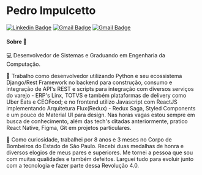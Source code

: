 
# Pedro Impulcetto

[![Linkedin Badge](https://img.shields.io/badge/-pedroimpulcetto-blue?style=flat-square&logo=Linkedin&logoColor=white&link=https://www.linkedin.com/in/pedroimpulcetto/)](https://www.linkedin.com/in/pedroimpulcetto/)
[![Gmail Badge](https://img.shields.io/badge/-pedro.impulcetto@gmail.com-c14438?style=flat-square&logo=Gmail&logoColor=white&link=mailto:pedro.impulcetto@gmail.com)](mailto:pedro.impulcetto@gmail.com)
[![Gmail Badge](https://img.shields.io/badge/-@pedroimpulcetto-black?style=flat-square&logo=Medium&logoColor=white&link=https://medium.com/@pedro.impulcetto)](https://medium.com/@pedro.impulcetto)

<!-- ### Hi there 👋 -->

#### Sobre 💬

:computer: Desenvolvedor de Sistemas e Graduando em Engenharia da Computação.

:rocket: Trabalho como desenvolvedor utilizando Python e seu ecossistema Django/Rest Framework no backend para construção, consumo e integração de API's REST e scripts para integração com diversos serviços do varejo - ERP's Linx, TOTVS e também plataformas de delivery como Uber Eats e CEOFood; e no frontend utilizo Javascript com ReactJS implementando Arquitetura Flux(Redux) - Redux Saga, Styled Components e um pouco de Material UI para design.
Nas horas vagas estou sempre em busca de conhecimento, além das tech's ditadas anteriormente, pratico React Native, Figma, Git em projetos particulares.

:fire_engine: Como curiosidade, trabalhei por 8 anos e 3 meses no Corpo de Bombeiros do Estado de São Paulo. Recebi duas medalhas de honra e diversos elogios de meus pares e superiores. Me tornei a pessoa que sou com muitas qualidades e também defeitos.
Larguei tudo para evoluir junto com a tecnologia e fazer parte dessa Revolução 4.0.

<!--
**pedroimpulcetto/pedroimpulcetto** is a ✨ _special_ ✨ repository because its `README.md` (this file) appears on your GitHub profile.

Here are some ideas to get you started:

- 🔭 I’m currently working on ...
- 🌱 I’m currently learning ...
- 👯 I’m looking to collaborate on ...
- 🤔 I’m looking for help with ...
- 📫 How to reach me: ...
- 😄 Pronouns: ...
- ⚡ Fun fact: ...
-->
